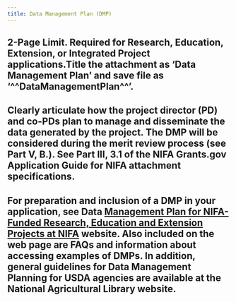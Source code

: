 ```yaml
---
title: Data Management Plan (DMP)
---
```


## **2-Page Limit.** Required for Research, Education, Extension, or Integrated Project applications.Title the attachment as ‘Data Management Plan’ and save file as ‘^^DataManagementPlan^^’. 

## Clearly articulate how the project director (PD) and co-PDs plan to manage and disseminate the data generated by the project. The DMP will be considered during the merit review process (see Part V, B.). See Part III, 3.1 of the NIFA Grants.gov Application Guide for NIFA attachment specifications.

## 

## For preparation and inclusion of a DMP in your application, see Data [Management Plan for NIFA-Funded Research, Education and Extension Projects at NIFA](https://nifa.usda.gov/resource/data-management-plan-nifa-funded-research-projects) website. Also included on the web page are FAQs and information about accessing examples of DMPs. In addition, general guidelines for Data Management Planning for USDA agencies are available at the National Agricultural Library website.
